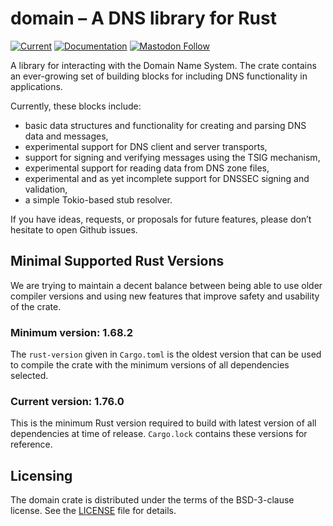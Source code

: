 # domain – A DNS library for Rust

[![Current](https://img.shields.io/crates/v/domain.svg)](https://crates.io/crates/domain)
[![Documentation](https://docs.rs/domain/badge.svg)](https://docs.rs/domain)
[![Mastodon Follow](https://img.shields.io/mastodon/follow/109262826617293067?domain=https%3A%2F%2Ffosstodon.org&style=social)](https://fosstodon.org/@nlnetlabs)

A library for interacting with the Domain Name System. The crate contains
an ever-growing set of building blocks for including DNS functionality in
applications.


Currently, these blocks include:

* basic data structures and functionality for creating and parsing DNS
  data and messages,
* experimental support for DNS client and server transports,
* support for signing and verifying messages using the TSIG mechanism,
* experimental support for reading data from DNS zone files,
* experimental and as yet incomplete support for DNSSEC signing and
  validation,
* a simple Tokio-based stub resolver.

If you have ideas, requests, or proposals for future features, please
don’t hesitate to open Github issues.


## Minimal Supported Rust Versions

We are trying to maintain a decent balance between being able to use older
compiler versions and using new features that improve safety and usability
of the crate.

### Minimum version: 1.68.2

The `rust-version` given in `Cargo.toml` is the oldest version that can
be used to compile the crate with the minimum versions of all dependencies
selected.

### Current version: 1.76.0

This is the minimum Rust version required to build with latest version of
all dependencies at time of release. `Cargo.lock` contains these versions
for reference.

## Licensing

The domain crate is distributed under the terms of the BSD-3-clause
license. See the [LICENSE] file for details.

[LICENSE]: https://github.com/NLnetLabs/domain/blob/main/LICENSE

